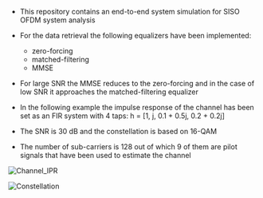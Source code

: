 - This repository contains an end-to-end system simulation for SISO OFDM system analysis
- For the data retrieval the following equalizers have been implemented:
     - zero-forcing
     - matched-filtering
     - MMSE
       
- For large SNR the MMSE reduces to the zero-forcing and in the case of low SNR it approaches the matched-filtering equalizer 
- In the following example the impulse response of the channel has been set as an FIR system with 4 taps: h = [1,   j,   0.1 + 0.5j,   0.2 + 0.2j]
- The SNR is 30 dB and the constellation is based on 16-QAM
- The number of sub-carriers is 128 out of which 9 of them are pilot signals that have been used to estimate the channel





![Channel_IPR](https://github.com/Shahrokh-Hamidi/OFDM-End-to-End-simulation/assets/156338354/4529b89e-d6f7-4aa0-9005-c0d6ee9e1c23)







![Constellation](https://github.com/Shahrokh-Hamidi/OFDM-End-to-End-simulation/assets/156338354/00448f67-4562-4cad-8bd7-d06afa1f709b)
